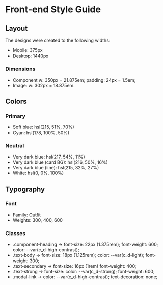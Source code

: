 # Front-end Style Guide

## Layout

The designs were created to the following widths:

- Mobile: 375px
- Desktop: 1440px

### Dimensions

- Component w: 350px = 21.875em; padding: 24px = 1.5em;
- Image: w: 302px = 18.875em.

## Colors

<!-- Key for reading var names

(x-z)

x = var type (e.g. clr = colour).
z = description (e.g. background, high-contrast) -->

### Primary

- Soft blue: hsl(215, 51%, 70%)
- Cyan: hsl(178, 100%, 50%)

### Neutral

- Very dark blue: hsl(217, 54%, 11%)
- Very dark blue (card BG): hsl(216, 50%, 16%)
- Very dark blue (line): hsl(215, 32%, 27%)
- White: hsl(0, 0%, 100%)

## Typography

### Font

- Family: [Outfit](https://fonts.google.com/specimen/Outfit)
- Weights: 300, 400, 600

### Classes

- .component-heading -> font-size: 22px (1.375rem); font-weight: 600; color: --var(c_d-high-contrast);
- .text-body -> font-size: 18px (1.125rem); color: --var(c_d-light); font-weight: 300;
- .text-secondary -> font-size: 16px (1rem) font-weight: 400;
- .text-strong -> font-size: color: --var(c_d-strong); font-weight: 600;
- .modal-link -> color: --var(c_d-high-contrast); text-decoration: none;
